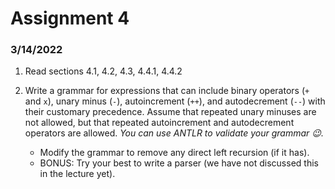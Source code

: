 # Assignment 4

### 3/14/2022
1. Read sections 4.1, 4.2, 4.3, 4.4.1, 4.4.2

2. Write a grammar for expressions that can include binary operators (`+` and `x`), unary minus (`-`), autoincrement (`++`), and autodecrement (`--`) with their customary precedence. Assume that repeated unary minuses are not allowed, but that repeated autoincrement and autodecrement operators are allowed. _You can use ANTLR to validate your grammar 😉._
    - Modify the grammar to remove any direct left recursion (if it has).
    - BONUS: Try your best to write a parser (we have not discussed this in the lecture yet).
